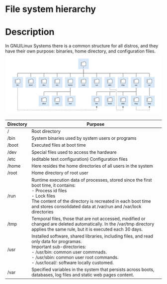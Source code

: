 # File system hierarchy 

# Description
In GNU/Linux Systems there is a common structure for all distros, and they have their own purpose: binaries, home directory, and configuration files.
![image info](2.1.hierarchy.svg)

| Directory | Purpose                                                                                                                                                                                                                                                     |
| --------- | ----------------------------------------------------------------------------------------------------------------------------------------------------------------------------------------------------------------------------------------------------------- |
| /         | Root directory                                                                                                                                                                                                                                              |
| /bin      | System binaries used by system users or programs                                                                                                                                                                                                            |
| /boot     | Executed files at boot time                                                                                                                                                                                                                                 |
| /dev      | Special files used to access the hardware                                                                                                                                                                                                                   |
| /etc      | (editable text configuration) Configuration files                                                                                                                                                                                                           |
| /home     | Here resides the home directories of all users in the system                                                                                                                                                                                                |
| /root     | Home directory of root user                                                                                                                                                                                                                                 |
| /run      | Runtime execution data of processes, stored since the first boot time, it contains:<br>- Process id files<br>- Lock files<br>The content of the directory is recreated in each boot time and stores consolidated data at /var/run and /var/lock directories |
| /tmp      | Temporal files, those that are not accessed, modified or changed are deleted automatically. In the /var/tmp directory applies the same rule, but it is executed each 30 days.                                                                               |
| /usr      | Installed software, shared libraries, including files, and read only data for programas. <br>Important sub-directories:<br>- /usr/bin: common user commnads.<br>- /usr/sbin: common user root commands.<br>- /usr/local/: software locally customed.        |
| /var      | Specified variables in the system that persists across boots, databases, log files and static web pages content.                                                                                                                                            |
